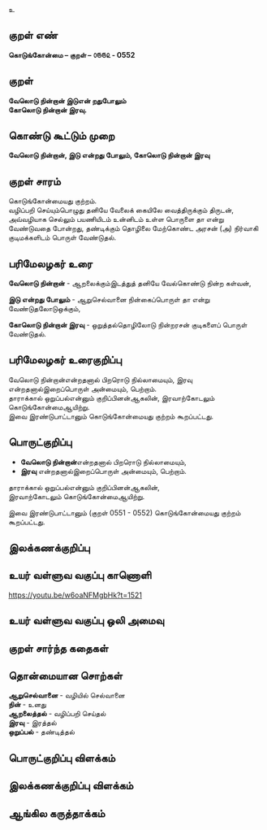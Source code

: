 உ

## குறள் எண் 

**கொடுங்கோன்மை – குறள் – ௦௫௫௨ - 0552**  

## குறள் 

**வேலொடு நின்றான் இடுஎன் றதுபோலும்  
கோலொடு நின்றான் இரவு.**  

## கொண்டு கூட்டும் முறை

**வேலொடு நின்றான், இடு என்றது போலும், கோலொடு நின்றான் இரவு**

## குறள் சாரம் 

 கொடுங்கோன்மையது குற்றம்.  
 வழிப்பறி செய்யும்பொழுது தனியே வேலைக் கையிலே வைத்திருக்கும் திருடன், அவ்வழியாக செல்லும் பயணியிடம் உன்னிடம் உள்ள பொருளை தா என்று வேண்டுவதை போன்றது, தண்டிக்கும் தொழிலை மேற்கொண்ட அரசன் (அ) நிர்வாகி குடிமக்களிடம் பொருள் வேண்டுதல்.  
 
## பரிமேலழகர் உரை

**வேலொடு நின்றான்** - ஆறலைக்கும்இடத்துத் தனியே வேல்கொண்டு நின்ற கள்வன்,  

**இடு என்றது போலும்** - ஆறுசெல்வானை நின்கைப்பொருள் தா என்று வேண்டுதலோடுஒக்கும்,  

**கோலொடு நின்றான் இரவு** - ஒறுத்தல்தொழிலோடு நின்றரசன் குடிகளைப் பொருள் வேண்டுதல்.

## பரிமேலழகர் உரைகுறிப்பு   

வேலொடு நின்றான்என்றதனால் பிறரொடு நில்லாமையும், இரவு என்றதனால்இறைப்பொருள் அன்மையும், பெற்றாம்.  
தாராக்கால் ஒறுப்பல்என்னும் குறிப்பினன்ஆகலின், இரவாற்கோடலும் கொடுங்கோன்மைஆயிற்று.  
இவை இரண்டுபாட்டானும் கொடுங்கோன்மையது குற்றம் கூறப்பட்டது.    

## பொருட்குறிப்பு 

* **வேலொடு நின்றான்**என்றதனால் பிறரொடு நில்லாமையும்,  
* **இரவு** என்றதனால்இறைப்பொருள் அன்மையும், பெற்றாம்.  

தாராக்கால் ஒறுப்பல்என்னும் குறிப்பினன்ஆகலின்,  
இரவாற்கோடலும் கொடுங்கோன்மைஆயிற்று.    

இவை இரண்டுபாட்டானும் (குறள் 0551 - 0552) கொடுங்கோன்மையது குற்றம் கூறப்பட்டது.      

## இலக்கணக்குறிப்பு  


## உயர் வள்ளுவ வகுப்பு காணொளி

https://youtu.be/w6oaNFMgbHk?t=1521 

## உயர் வள்ளுவ வகுப்பு ஒலி அமைவு 

 
## குறள் சார்ந்த கதைகள் 


## தொன்மையான சொற்கள்

**ஆறுசெல்வானை** - வழியில் செல்வானை     
**நின்** - உனது   
**ஆறலைத்தல்** - வழிப்பறி செய்தல்   
**இரவு** - இரத்தல்   
**ஒறுப்பல்** - தண்டித்தல்   

## பொருட்குறிப்பு விளக்கம்


## இலக்கணக்குறிப்பு விளக்கம்


## ஆங்கில கருத்தாக்கம் 


